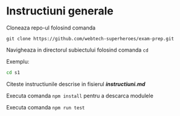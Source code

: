 # Instructiuni generale

Cloneaza repo-ul folosind comanda

```
git clone https://github.com/webtech-superheroes/exam-prep.git
```

Navigheaza in directorul subiectului folosind comanda ```cd```

Exemplu:

```bash
cd s1
```

Citeste instructiunile descrise in fisierul ***instructiuni.md***

Executa comanda ```npm install``` pentru a descarca modulele 

Executa comanda ```npm run test```
